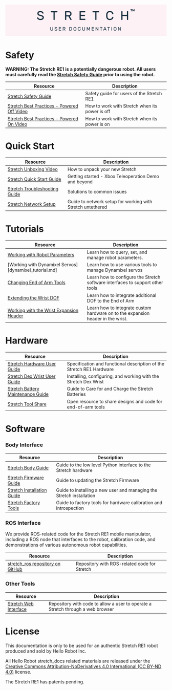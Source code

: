 ![](./images/stretch_banner.png)

# Safety

**WARNING: The Stretch RE1 is a potentially dangerous robot. All users must carefully read the [Stretch Safety Guide](robot_safety_guide.md) prior to using the robot.**

| Resource                                                     | Description                                    |
| ------------------------------------------------------------ | ---------------------------------------------- |
| [Stretch Safety Guide](robot_safety_guide.md)                | Safety guide for users of the Stretch RE1      |
| [Stretch Best Practices - Powered Off Video](https://youtu.be/mQdOGEksdYM) | How to work with Stretch when its power is off |
| [Stretch Best Practices - Powered On Video](https://youtu.be/iEaapHNfEWA) | How to work with Stretch when its power is on  |

# Quick Start

| Resource                                                  | Description                                           |
| --------------------------------------------------------- | ----------------------------------------------------- |
| [Stretch Unboxing Video](https://youtu.be/O-6VrqqGlig)    | How to unpack your new Stretch                        |
| [Stretch Quick Start Guide](quick_start_guide.md)         | Getting started  - Xbox Teleoperation Demo and beyond |
| [Stretch Troubleshooting Guide](troubleshooting_guide.md) | Solutions to common issues                            |
| [Stretch Network Setup](untethered_operation.md)   | Guide to network setup for working with Stretch untethered |

# Tutorials

| Resource                                                     | Description                                                  |
| ------------------------------------------------------------ | ------------------------------------------------------------ |
| [Working with Robot Parameters](parameters_tutorial.md)      | Learn how to query, set, and manage robot parameters.        |
| [Working with Dynamixel Servos][dynamixel_tutorial.md]       | Learn how to use various tools to manage Dynamixel servos    |
| [Changing End of Arm Tools](tool_change_tutorial.md)         | Learn how to configure the Stretch software interfaces to support other tools |
| [Extending the Wrist DOF](https://github.com/hello-robot/stretch_body/tree/master/tutorial/extending_wrist_dof) | Learn how to integrate additional DOF to the End of Arm      |
| [Working with the Wrist Expansion Header](https://github.com/hello-robot/stretch_firmware/blob/master/tutorial/README.md) | Learn how to integrate custom hardware on to the expansion header in the wrist. |

# Hardware

| Resource                                                     | Description                                                  |
| ------------------------------------------------------------ | ------------------------------------------------------------ |
| [Stretch Hardware User Guide](hardware_user_guide.md)        | Specification and functional description of the Stretch RE1 Hardware |
| [Stretch Dex Wrist User Guide](dex_wrist_user_guide.md)      | Installing, configuring, and working with the Stretch Dex Wrist |
| [Stretch Battery Maintenance Guide](battery_maintenance_guide.md) | Guide to Care for and Charge the Stretch Batteries           |
| [Stretch Tool Share](https://github.com/hello-robot/stretch_tool_share) | Open resource to share designs and code for end-of-arm tools |

# Software

### Body Interface

| Resource                                                     | Description                                                  |
| ------------------------------------------------------------ | ------------------------------------------------------------ |
| [Stretch Body Guide](stretch_body_guide.md)                  | Guide to the low level Python interface to the Stretch hardware |
| [Stretch Firmware Guide](https://github.com/hello-robot/stretch_firmware/blob/master/README.md) | Guide to updating the Stretch Firmware                       |
| [Stretch Installation Guide](https://github.com/hello-robot/stretch_install/blob/master/README.md) | Guide to installing a new user and managing the Stretch installation |
| [Stretch Factory Tools](https://github.com/hello-robot/stretch_factory/blob/master/README.md) | Guide to factory tools for hardware calibration and introspection |

### ROS Interface 

We provide ROS-related code for the Stretch RE1 mobile manipulator, including a ROS node that interfaces to the robot, calibration code, and demonstrations of various autonomous robot capabilities.  


| Resource                                                     | Description                                  |
| ------------------------------------------------------------ | -------------------------------------------- |
| [stretch_ros repository on GitHub](https://github.com/hello-robot/stretch_ros) | Repository with ROS-related code for Stretch |

### Other Tools

| Resource                                                     | Description                                                  |
| ------------------------------------------------------------ | ------------------------------------------------------------ |
| [Stretch Web Interface](https://github.com/hello-robot/stretch_web_interface) | Repository with code to allow a user to operate a Stretch through a web browser |

# License

This documentation is only to be used for an authentic Stretch RE1 robot produced and sold by Hello Robot Inc. 

All Hello Robot stretch_docs related materials are released under the [Creative Commons Attribution-NoDerivatives 4.0 International (CC BY-ND 4.0)](https://creativecommons.org/licenses/by-nd/4.0) license.

The Stretch RE1 has patents pending.
